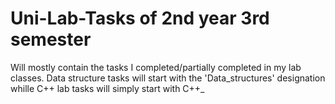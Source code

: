 # Uni-Lab-Tasks of 2nd year 3rd semester
Will mostly contain the tasks I completed/partially completed in my lab classes. Data structure tasks will start with the 'Data_structures' designation whille C++ lab tasks will simply start with C++_
